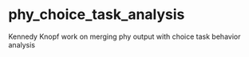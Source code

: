 # phy_choice_task_analysis
Kennedy Knopf work on merging phy output with choice task behavior analysis
